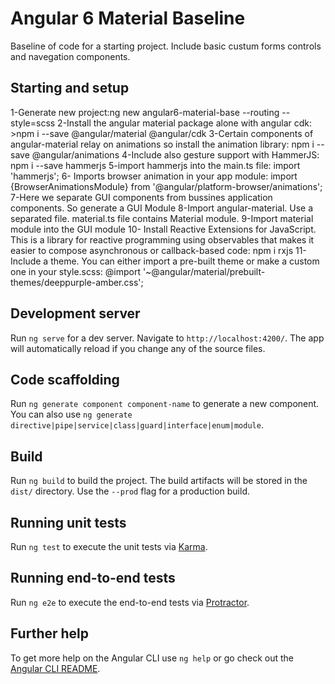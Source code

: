 # Angular 6 Material Baseline

Baseline of code for a starting project. Include  basic custum forms controls and navegation components.
## Starting and setup
1-Generate new project:ng new angular6-material-base --routing --style=scss
2-Install the angular material package alone with angular cdk: >npm i --save @angular/material @angular/cdk
3-Certain components of angular-material relay on animations so install the animation library:
npm i --save @angular/animations
4-Include also gesture support with HammerJS: npm i --save hammerjs
5-import hammerjs into the main.ts file: import 'hammerjs';
6- Imports browser animation in your app module: import {BrowserAnimationsModule} from '@angular/platform-browser/animations';
7-Here we separate GUI components from bussines application components. So generate a GUI Module
8-Import angular-material. Use a separated file. material.ts file contains Material module.
9-Import material module into the GUI module
10- Install Reactive Extensions for JavaScript. This is a library for reactive programming using observables that makes it easier to compose asynchronous or callback-based code: npm i rxjs
11- Include a theme. You can either import a pre-built theme or make a custom one in your style.scss: @import '~@angular/material/prebuilt-themes/deeppurple-amber.css';




## Development server

Run `ng serve` for a dev server. Navigate to `http://localhost:4200/`. The app will automatically reload if you change any of the source files.

## Code scaffolding

Run `ng generate component component-name` to generate a new component. You can also use `ng generate directive|pipe|service|class|guard|interface|enum|module`.

## Build

Run `ng build` to build the project. The build artifacts will be stored in the `dist/` directory. Use the `--prod` flag for a production build.

## Running unit tests

Run `ng test` to execute the unit tests via [Karma](https://karma-runner.github.io).

## Running end-to-end tests

Run `ng e2e` to execute the end-to-end tests via [Protractor](http://www.protractortest.org/).

## Further help

To get more help on the Angular CLI use `ng help` or go check out the [Angular CLI README](https://github.com/angular/angular-cli/blob/master/README.md).
